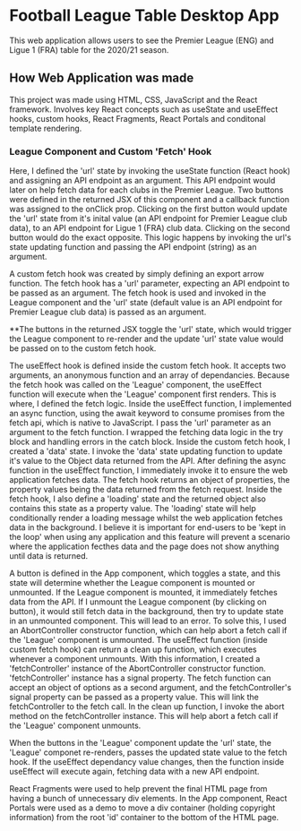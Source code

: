 # Football League Table Desktop App

This web application allows users to see the Premier League (ENG) and Ligue 1 (FRA) table for the 2020/21 season. 

## How Web Application was made

This project was made using HTML, CSS, JavaScript and the React framework. Involves key React concepts such as useState and useEffect hooks, custom hooks, React Fragments, React Portals and conditonal template rendering.

### League Component and Custom 'Fetch' Hook

Here, I defined the 'url' state by invoking the useState function (React hook) and assigning an API endpoint as an argument. This API endpoint would later on help fetch data for each clubs in the Premier League. Two buttons were defined in the returned JSX of this component and a callback function was assigned to the onClick prop. Clicking on the first button would update the 'url' state from it's inital value (an API endpoint for Premier League club data), to an API endpoint for Ligue 1 (FRA) club data. Clicking on the second button would do the exact opposite. This logic happens by invoking the url's state updating function and passing the API endpoint (string) as an argument. 

A custom fetch hook was created by simply defining an export arrow function. The fetch hook has a 'url' parameter, expecting an API endpoint to be passed as an argument. The fetch hook is used and invoked in the League component and the 'url' state (default value is an API endpoint for Premier League club data) is passed as an argument. 

**The buttons in the returned JSX toggle the 'url' state, which would trigger the League component to re-render and the update 'url' state value would be passed on to the custom fetch hook. 

The useEffect hook is defined inside the custom fetch hook. It accepts two arguments, an anonymous function and an array of dependancies. Because the fetch hook was called on the 'League' component, the useEffect function will execute when the 'League' component first renders.  This is where, I defined the fetch logic. Inside the useEffect function, I implemented an async function, using the await keyword to consume promises from the fetch api, which is native to JavaScript. I pass the 'url' parameter as an argument to the fetch function. I wrapped the fetching data logic in the try block and handling errors in the catch block. Inside the custom fetch hook, I created a 'data' state. I invoke the 'data' state updating function to update it's value to the Object data returned from the API. After defining the async function in the useEffect function, I immediately invoke it to ensure the web application fetches data. The fetch hook returns an object of properties, the property values being the data returned from the fetch request. Inside the fetch hook, I also define a 'loading' state and the returned object also contains this state as a property value. The 'loading' state will help conditionally render a loading message whilst the web application fetches data in the background. I believe it is important for end-users to be 'kept in the loop' when using any application and this feature will prevent a scenario where the application fecthes data and the page does not show anything until data is returned. 

A button is defined in the App component, which toggles a state, and this state will determine whether the League component is mounted or unmounted. If the League component is mounted, it immediately fetches data from the API. If I unmount the League component (by clicking on button), it would still fetch data in the background, then try to update state in an unmounted component. This will lead to an error. To solve this, I used an AbortController constructor function, which can help abort a fetch call if the 'League' component is unmounted. The useEffect function (inside custom fetch hook) can return a clean up function, which executes whenever a component unmounts. With this information, I created a 'fetchController' instance of the AbortController constructor function. 'fetchController' instance has a signal property. The fetch function can accept an object of options as a second argument, and the fetchController's signal property can be passed as a property value. This will link the fetchController to the fetch call. In the clean up function, I invoke the abort method on the fetchController instance. This will help abort a fetch call if the 'League' component unmounts.

When the buttons in the 'League' component update the 'url' state, the 'League' componet re-renders, passes the updated state value to the fetch hook. If the useEffect dependancy value changes, then the function inside useEffect will execute again, fetching data with a new API endpoint.

React Fragments were used to help prevent the final HTML page from having a bunch of unnecessary div elements. In the App component, React Portals were used as a demo to move a div container (holding copyright information) from the root 'id' container to the bottom of the HTML page.


